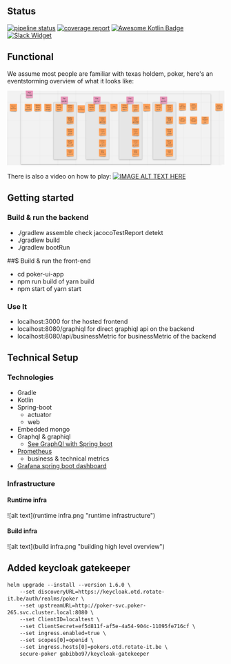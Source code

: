 ## Status
[![pipeline status](https://gitlab.rotate-it.be/tripled/poker/badges/master/pipeline.svg)](https://gitlab.rotate-it.be/tripled/poker/commits/master)
[![coverage report](https://gitlab.rotate-it.be/tripled/poker/badges/master/coverage.svg)](https://gitlab.rotate-it.be/tripled/poker/commits/master)
[![Awesome Kotlin Badge](https://kotlin.link/awesome-kotlin.svg)](https://github.com/KotlinBy/awesome-kotlin)
[![Slack Widget](https://img.shields.io/badge/Slack-Opentripled-blue.svg?style=flat-square)](https://tripled-io.slack.com/messages/opentripled)


## Functional

We assume most people are familiar with texas holdem, poker, here's an eventstorming overview of what it looks like:

![alt text](eventstorming.png "poker eventstorming")

There is also a video on how to play:
[![IMAGE ALT TEXT HERE](https://img.youtube.com/vi/GAoR9ji8D6A/0.jpg)](https://www.youtube.com/watch?v=GAoR9ji8D6A)


## Getting started

### Build & run the backend
* ./gradlew assemble check jacocoTestReport detekt
* ./gradlew build
* ./gradlew bootRun

##$ Build & run the front-end

* cd poker-ui-app
* npm run build of yarn build
* npm start of yarn start


### Use It 
* localhost:3000 for the hosted frontend
* localhost:8080/graphiql for direct graphiql api on the backend
* localhost:8080/api/businessMetric for businessMetric of the backend


## Technical Setup
### Technologies

* Gradle
* Kotlin
* Spring-boot
    * actuator
    * web
* Embedded mongo
* Graphql & graphiql
    * [See GraphQl with Spring boot](https://github.com/graphql-java-kickstart/graphql-spring-boot)
* [Prometheus](https://docs.spring.io/spring-metrics/docs/current/public/prometheus)
    * business & technical metrics
* [Grafana spring boot dashboard](https://grafana.com/dashboards/4701)


### Infrastructure
#### Runtime infra
![alt text](runtime infra.png "runtime infrastructure")

#### Build infra
![alt text](build infra.png "building high level overview")

## Added keycloak gatekeeper
```
helm upgrade --install --version 1.6.0 \
    --set discoveryURL=https://keycloak.otd.rotate-it.be/auth/realms/poker \
    --set upstreamURL=http://poker-svc.poker-265.svc.cluster.local:8080 \
    --set ClientID=localtest \
    --set ClientSecret=ef5d811f-af5e-4a54-904c-11095fe716cf \
    --set ingress.enabled=true \
    --set scopes[0]=openid \
    --set ingress.hosts[0]=pokers.otd.rotate-it.be \
    secure-poker gabibbo97/keycloak-gatekeeper
```